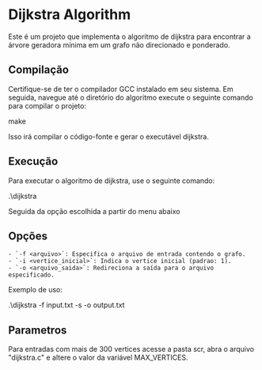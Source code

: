 # Dijkstra Algorithm

Este é um projeto que implementa o algoritmo de dijkstra para encontrar a árvore geradora mínima em um grafo não direcionado e ponderado.

## Compilação

Certifique-se de ter o compilador GCC instalado em seu sistema. Em seguida, navegue até o diretório do algoritmo execute o seguinte comando para compilar o projeto:

make

Isso irá compilar o código-fonte e gerar o executável dijkstra.

## Execução

Para executar o algoritmo de dijkstra, use o seguinte comando:

.\dijkstra

Seguida da opção escolhida a partir do menu abaixo

## Opções

	- `-f <arquivo>`: Especifica o arquivo de entrada contendo o grafo.
	- `-i <vertice_inicial>`: Indica o vertice inicial (padrao: 1).
	- `-o <arquivo_saida>`: Redireciona a saída para o arquivo especificado.

Exemplo de uso:

.\dijkstra -f input.txt -s -o output.txt

## Parametros

Para entradas com mais de 300 vertices acesse a pasta scr, abra o arquivo "dijkstra.c" e altere o valor da variável MAX_VERTICES.
